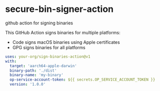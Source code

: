 # secure-bin-signer-action
github action for signing binaries

This GitHub Action signs binaries for multiple platforms:
- Code signs macOS binaries using Apple certificates
- GPG signs binaries for all platforms


```yaml
uses: your-org/sign-binaries-action@v1
with:
  target: 'aarch64-apple-darwin'
  binary-path: './dist'
  binary-name: 'my-binary'
  op-service-account-token: ${{ secrets.OP_SERVICE_ACCOUNT_TOKEN }}
  version: '1.0.0'
```